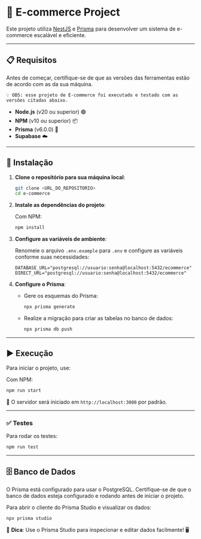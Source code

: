 # 🛒 E-commerce Project

Este projeto utiliza [NestJS](https://nestjs.com/) e [Prisma](https://www.prisma.io/) para desenvolver um sistema de e-commerce escalável e eficiente.

---

## 📋 Requisitos

Antes de começar, certifique-se de que as versões das ferramentas estão de acordo com as da sua máquina.

`💡 OBS: esse projeto de E-commerce foi executado e testado com as versões citadas abaixo.`

- **Node.js** (v20 ou superior) 🟢
- **NPM** (v10 ou superior) 📦
- **Prisma** (v6.0.0) 🔧
- **Supabase** ☁️

---

## 🚀 Instalação

1. **Clone o repositório para sua máquina local**:

   ```bash
   git clone <URL_DO_REPOSITORIO>
   cd e-commerce
   ```

2. **Instale as dependências do projeto**:

   Com NPM:
   ```bash
   npm install
   ```

3. **Configure as variáveis de ambiente**:

   Renomeie o arquivo `.env.example` para `.env` e configure as variáveis conforme suas necessidades:

   ```env
   DATABASE_URL="postgresql://usuario:senha@localhost:5432/ecommerce"
   DIRECT_URL="postgresql://usuario:senha@localhost:5432/ecommerce"
   ```

4. **Configure o Prisma**:

   - Gere os esquemas do Prisma:

     ```bash
     npx prisma generate
     ```

   - Realize a migração para criar as tabelas no banco de dados:

     ```bash
     npx prisma db push
     ```

---

## ▶️ Execução

Para iniciar o projeto, use:

Com NPM:
```bash
npm run start
```

🔗 O servidor será iniciado em `http://localhost:3000` por padrão.

---

### ✅ Testes

Para rodar os testes:

```bash
npm run test
```

---

## 🗄️ Banco de Dados

O Prisma está configurado para usar o PostgreSQL. Certifique-se de que o banco de dados esteja configurado e rodando antes de iniciar o projeto.

Para abrir o cliente do Prisma Studio e visualizar os dados:

```bash
npx prisma studio
```

🌟 **Dica**: Use o Prisma Studio para inspecionar e editar dados facilmente! 🖥️

